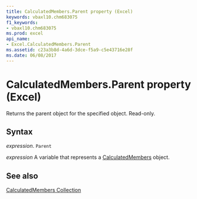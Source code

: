 ```yaml
---
title: CalculatedMembers.Parent property (Excel)
keywords: vbaxl10.chm683075
f1_keywords:
- vbaxl10.chm683075
ms.prod: excel
api_name:
- Excel.CalculatedMembers.Parent
ms.assetid: c23a3b8d-4a6d-3dce-f5a9-c5e43716e28f
ms.date: 06/08/2017
---
```



# CalculatedMembers.Parent property (Excel)

Returns the parent object for the specified object. Read-only.


## Syntax

_expression_. `Parent`

_expression_ A variable that represents a [CalculatedMembers](Excel.CalculatedMembers.md) object.


## See also


[CalculatedMembers Collection](Excel.CalculatedMembers.md)

